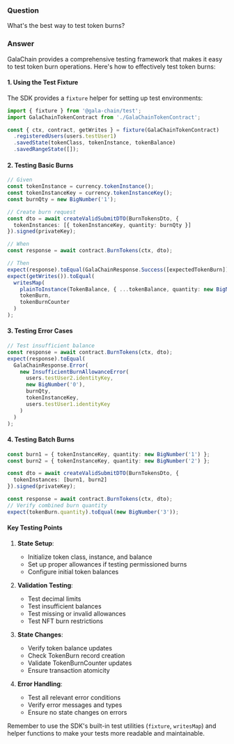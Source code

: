 ### Question

What's the best way to test token burns?

### Answer

GalaChain provides a comprehensive testing framework that makes it easy to test token burn operations. Here's how to effectively test token burns:

#### 1. Using the Test Fixture

The SDK provides a `fixture` helper for setting up test environments:

```typescript
import { fixture } from '@gala-chain/test';
import GalaChainTokenContract from './GalaChainTokenContract';

const { ctx, contract, getWrites } = fixture(GalaChainTokenContract)
  .registeredUsers(users.testUser1)
  .savedState(tokenClass, tokenInstance, tokenBalance)
  .savedRangeState([]);
```

#### 2. Testing Basic Burns

```typescript
// Given
const tokenInstance = currency.tokenInstance();
const tokenInstanceKey = currency.tokenInstanceKey();
const burnQty = new BigNumber('1');

// Create burn request
const dto = await createValidSubmitDTO(BurnTokensDto, {
  tokenInstances: [{ tokenInstanceKey, quantity: burnQty }]
}).signed(privateKey);

// When
const response = await contract.BurnTokens(ctx, dto);

// Then
expect(response).toEqual(GalaChainResponse.Success([expectedTokenBurn]));
expect(getWrites()).toEqual(
  writesMap(
    plainToInstance(TokenBalance, { ...tokenBalance, quantity: new BigNumber('999') }),
    tokenBurn,
    tokenBurnCounter
  )
);
```

#### 3. Testing Error Cases

```typescript
// Test insufficient balance
const response = await contract.BurnTokens(ctx, dto);
expect(response).toEqual(
  GalaChainResponse.Error(
    new InsufficientBurnAllowanceError(
      users.testUser2.identityKey,
      new BigNumber('0'),
      burnQty,
      tokenInstanceKey,
      users.testUser1.identityKey
    )
  )
);
```

#### 4. Testing Batch Burns

```typescript
const burn1 = { tokenInstanceKey, quantity: new BigNumber('1') };
const burn2 = { tokenInstanceKey, quantity: new BigNumber('2') };

const dto = await createValidSubmitDTO(BurnTokensDto, {
  tokenInstances: [burn1, burn2]
}).signed(privateKey);

const response = await contract.BurnTokens(ctx, dto);
// Verify combined burn quantity
expect(tokenBurn.quantity).toEqual(new BigNumber('3'));
```

#### Key Testing Points

1. **State Setup**:
   - Initialize token class, instance, and balance
   - Set up proper allowances if testing permissioned burns
   - Configure initial token balances

2. **Validation Testing**:
   - Test decimal limits
   - Test insufficient balances
   - Test missing or invalid allowances
   - Test NFT burn restrictions

3. **State Changes**:
   - Verify token balance updates
   - Check TokenBurn record creation
   - Validate TokenBurnCounter updates
   - Ensure transaction atomicity

4. **Error Handling**:
   - Test all relevant error conditions
   - Verify error messages and types
   - Ensure no state changes on errors

Remember to use the SDK's built-in test utilities (`fixture`, `writesMap`) and helper functions to make your tests more readable and maintainable.